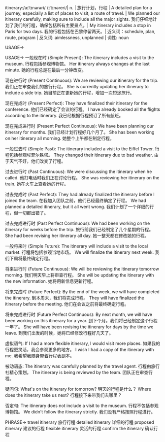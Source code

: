 itinerary:/aɪˈtɪnərəri/ /ɪˈtɪnəreri/| n. | 旅行计划，行程 | A detailed plan for a journey, especially a list of places to visit; a route of travel. | We planned our itinerary carefully, making sure to include all the major sights. 我们仔细地计划了我们的行程，确保包括所有主要景点。|  My itinerary includes a stop in Paris for two days. 我的行程包括在巴黎停留两天。| 近义词：schedule, plan, route, program | 反义词: aimlessness, unplanned | 词性: noun


USAGE->

USAGE->
一般现在时 (Simple Present):
The itinerary includes a visit to the museum.  行程包括参观博物馆。
Her itinerary always changes at the last minute. 她的行程总是在最后一分钟改变。


现在进行时 (Present Continuous):
We are reviewing our itinerary for the trip. 我们正在审查我们的旅行行程。
She is currently updating her itinerary to include a side trip. 她目前正在更新她的行程，增加一次短途旅行。


现在完成时 (Present Perfect):
They have finalized their itinerary for the conference. 他们已经确定了会议的行程。
I have already booked all the flights according to the itinerary. 我已经根据行程预订了所有航班。


现在完成进行时 (Present Perfect Continuous):
We have been planning our itinerary for months. 我们已经计划行程好几个月了。
She has been working on her itinerary all morning. 她整个上午都在制定行程。


一般过去时 (Simple Past):
The itinerary included a visit to the Eiffel Tower. 行程包括参观埃菲尔铁塔。
They changed their itinerary due to bad weather. 由于天气不好，他们改变了行程。


过去进行时 (Past Continuous):
We were discussing the itinerary when he called. 他打电话时我们正在讨论行程。
She was reviewing her itinerary on the train. 她在火车上查看她的行程。


过去完成时 (Past Perfect):
They had already finalized the itinerary before I joined the team. 在我加入团队之前，他们已经最终确定了行程。
We had planned a detailed itinerary, but it all went wrong. 我们计划了一个详细的行程，但一切都出错了。


过去完成进行时 (Past Perfect Continuous):
We had been working on the itinerary for weeks before the trip. 旅行前我们已经制定了几个星期的行程。
She had been revising her itinerary all day. 她一整天都在修改她的行程。


一般将来时 (Simple Future):
The itinerary will include a visit to the local market. 行程将包括参观当地市场。
We will finalize the itinerary next week. 我们下周将最终确定行程。


将来进行时 (Future Continuous):
We will be reviewing the itinerary tomorrow morning. 我们明天早上将审查行程。
She will be updating the itinerary with the new information. 她将用新信息更新行程。


将来完成时 (Future Perfect):
By the end of the week, we will have completed the itinerary. 到本周末，我们将完成行程。
They will have finalized the itinerary before the meeting. 他们在会议之前将最终确定行程。


将来完成进行时 (Future Perfect Continuous):
By next month, we will have been working on this itinerary for a year. 到下个月，我们将已经制定这个行程一年了。
She will have been revising the itinerary for days by the time we leave. 到我们出发的时候，她将已经修改行程好几天了。


虚拟语气:
If I had a more flexible itinerary, I would visit more places. 如果我的行程更灵活，我会参观更多的地方。
I wish I had a copy of the itinerary with me. 我希望我随身带着行程表副本。


被动语态:
The itinerary was carefully planned by the travel agent.  行程由旅行社精心策划。
The itinerary is being reviewed by the team.  团队正在审查行程。


疑问句:
What's on the itinerary for tomorrow? 明天的行程是什么？
Where does the itinerary take us next? 行程接下来带我们去哪里？


否定句:
The itinerary does not include a visit to the museum. 行程不包括参观博物馆。
We didn't follow the itinerary strictly. 我们没有严格按照行程进行。



PHRASE->
travel itinerary 旅行行程
detailed itinerary 详细的行程
proposed itinerary 建议的行程
flexible itinerary 灵活的行程
confirm the itinerary 确认行程
